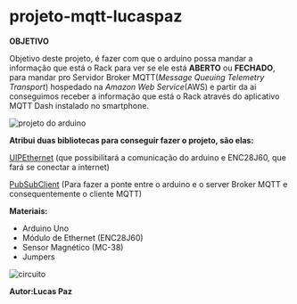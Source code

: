 # projeto-mqtt-lucaspaz
**OBJETIVO**

Objetivo deste projeto, é fazer com que o arduino possa mandar a informação que está o Rack para ver se ele está **ABERTO** ou **FECHADO**, para mandar pro Servidor Broker MQTT(*Message Queuing Telemetry Transport*) hospedado na *Amazon Web Service*(AWS) e partir da ai conseguimos receber a informação que está o Rack através do aplicativo MQTT Dash instalado no smartphone.

![projeto do arduino](https://github.com/Nogueirinha1961/projeto-mqtt-lucaspaz/blob/main/projeto%20do%20arduino.PNG)

**Atribui duas bibliotecas para conseguir fazer o projeto, são elas:**

[UIPEthernet](https://github.com/UIPEthernet/UIPEthernet/archive/v2.0.9.zip&ust=1612376100000000&usg=AOvVaw1CHCYcbTZoY5fZ6OHF_K2b&hl=pt-BR) (que possibilitará a comunicação do arduino e ENC28J60, que fará se conectar a internet)

[PubSubClient](https://github.com/knolleary/pubsubclient/archive/v2.8.zip) (Para fazer a ponte entre o arduino e o server Broker MQTT e consequentemente o cliente MQTT)

**Materiais:**
- Arduino Uno
- Módulo de Ethernet (ENC28J60)
- Sensor Magnético (MC-38)
- Jumpers

![circuito](https://github.com/Nogueirinha1961/projeto-mqtt-lucaspaz/blob/main/circuito%20do%20arduino.PNG)

**Autor:Lucas Paz**
